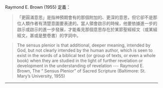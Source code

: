 Raymond E. Brown (1955) 定義：
> 「更圓滿意思」是指神預期會有的那個附加的、更深的意思，但它卻不是那位人類作者有清楚意圖要表達的。當人領會啟示的時候，他要依據進一步的啟示或啟示的進一步發展，才能看見那個意思存在於某節聖經經文（或某組經文，甚或是整卷書）的字詞中。

> The  sensus  plenior  is  that  additional,  deeper  meaning, intended by God, but not clearly intended by the human author, which is seen to exist in the words of a biblical text (or group of texts, or even a whole book) when they are studied in the light of further revelation or development in the understanding of revelation
> --- Raymond E. Brown, The “ Sensus Plenior” of Sacred Scripture (Baltimore: St. Mary’s University, 1955)

---